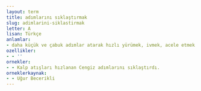 ```yaml
---
layout: term
title: adımlarını sıklaştırmak
slug: adimlarini-siklastirmak
letter: A
lisan: Türkçe
anlamlar:
- daha küçük ve çabuk adımlar atarak hızlı yürümek, ivmek, acele etmek
ozellikler:
- - ''
ornekler:
- - Kalp atışları hızlanan Cengiz adımlarını sıklaştırdı.
orneklerkaynak:
- - Uğur Becerikli
---
```

